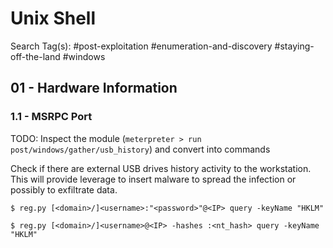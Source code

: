 # Unix Shell

Search Tag(s): #post-exploitation #enumeration-and-discovery #staying-off-the-land #windows

## 01 - Hardware Information

### 1.1 - MSRPC Port

TODO: Inspect the module (`meterpreter > run post/windows/gather/usb_history`) and convert into commands

Check if there are external USB drives history activity to the workstation. This will provide leverage to insert malware to spread the infection or possibly to exfiltrate data.

```
$ reg.py [<domain>/]<username>:"<password>"@<IP> query -keyName "HKLM"

$ reg.py [<domain>/]<username>@<IP> -hashes :<nt_hash> query -keyName "HKLM"
```